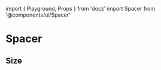 import { Playground, Props } from 'docz'
import Spacer from '@components/ui/Spacer'

# Spacer

<Props of={Spacer} />

## Size

<Playground>
    <Spacer space="tiny" />
    <Spacer space="small" />
    <Spacer space="medium" />
    <Spacer space="large" />
    <Spacer space="huge" />
</Playground>